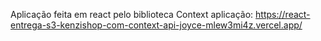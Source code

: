 Aplicação feita em react pelo biblioteca Context
aplicação: https://react-entrega-s3-kenzishop-com-context-api-joyce-mlew3mi4z.vercel.app/
